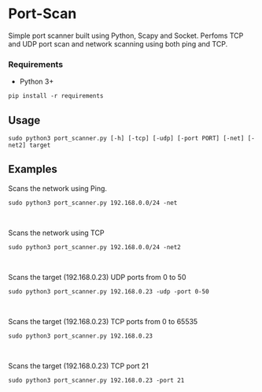 # Port-Scan
Simple port scanner built using Python, Scapy and Socket. Perfoms TCP and UDP port scan and network scanning using both ping and TCP.

### Requirements

   - Python 3+
	
    pip install -r requirements

## Usage

	sudo python3 port_scanner.py [-h] [-tcp] [-udp] [-port PORT] [-net] [-net2] target
	
## Examples

Scans the network using Ping.
	
	sudo python3 port_scanner.py 192.168.0.0/24 -net
  
&nbsp;
  

Scans the network using TCP
	
	sudo python3 port_scanner.py 192.168.0.0/24 -net2
  
&nbsp;
  

Scans the target (192.168.0.23) UDP ports from 0 to 50
	
	sudo python3 port_scanner.py 192.168.0.23 -udp -port 0-50
  
&nbsp;
  


Scans the target (192.168.0.23) TCP ports from 0 to 65535

	sudo python3 port_scanner.py 192.168.0.23

&nbsp;

 


Scans the target (192.168.0.23) TCP port 21

	sudo python3 port_scanner.py 192.168.0.23 -port 21

